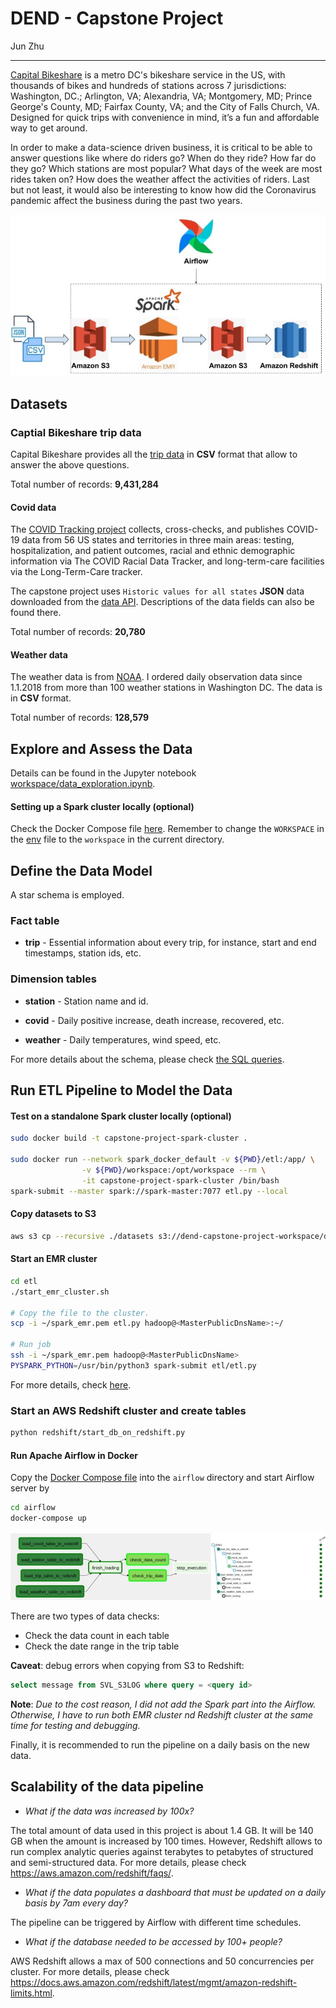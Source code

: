 # DEND - Capstone Project

Jun Zhu
___

[Capital Bikeshare](https://www.capitalbikeshare.com/) is a metro DC's 
bikeshare service in the US, with thousands of bikes and hundreds of stations 
across 7 jurisdictions: Washington, DC.; Arlington, VA; Alexandria, VA; 
Montgomery, MD; Prince George's County, MD; Fairfax County, VA; and the City 
of Falls Church, VA. Designed for quick trips with convenience in mind, 
it’s a fun and affordable way to get around. 

In order to make a data-science driven business, it is critical to be able to answer 
questions like where do riders go? When do they ride? How far do they go? 
Which stations are most popular? What days of the week are most rides taken on? 
How does the weather affect the activities of riders. Last but not least, 
it would also be interesting to know how did the Coronavirus pandemic affect 
the business during the past two years.

![](./architecture.jpg)

## Datasets

### Captial Bikeshare trip data

Capital Bikeshare provides all the 
[trip data](https://s3.amazonaws.com/capitalbikeshare-data/index.html) in **CSV**
format that allow to answer the above questions.

Total number of records: **9,431,284**

#### Covid data

The [COVID Tracking project](https://covidtracking.com/) collects, 
cross-checks, and publishes COVID-19 data from 56 US states and territories 
in three main areas: testing, hospitalization, and patient outcomes, 
racial and ethnic demographic information via The COVID Racial Data Tracker, 
and long-term-care facilities via the Long-Term-Care tracker.

The capstone project uses `Historic values for all states` **JSON** data 
downloaded from the [data API](https://covidtracking.com/data/api). 
Descriptions of the data fields can also be found there.

Total number of records: **20,780**

#### Weather data

The weather data is from [NOAA](https://www.ncdc.noaa.gov/cdo-web/). I ordered
daily observation data since 1.1.2018 from more than 100 weather stations in 
Washington DC. The data is in **CSV** format. 

Total number of records: **128,579**

## Explore and Assess the Data

Details can be found in the Jupyter notebook 
[workspace/data_exploration.ipynb](workspace/data_exploration.ipynb).

#### Setting up a Spark cluster locally (optional)

Check the Docker Compose file [here](../dev_envs/spark_docker). Remember to change
the `WORKSPACE` in the [env](../dev_envs/spark_docker/.env) file to the `workspace`
in the current directory.

## Define the Data Model

A star schema is employed.

### Fact table

- **trip** - Essential information about every trip, for instance, start and end
  timestamps, station ids, etc.

### Dimension tables

- **station** - Station name and id.

- **covid** - Daily positive increase, death increase, recovered, etc.
   
- **weather** - Daily temperatures, wind speed, etc.

For more details about the schema, please check [the SQL queries](./redshift/sql_queries.py).

## Run ETL Pipeline to Model the Data

#### Test on a standalone Spark cluster locally (optional)

```sh
sudo docker build -t capstone-project-spark-cluster .

sudo docker run --network spark_docker_default -v ${PWD}/etl:/app/ \
                -v ${PWD}/workspace:/opt/workspace --rm \
                -it capstone-project-spark-cluster /bin/bash
spark-submit --master spark://spark-master:7077 etl.py --local
```

#### Copy datasets to S3

```sh
aws s3 cp --recursive ./datasets s3://dend-capstone-project-workspace/datasets/
```

#### Start an EMR cluster

```sh
cd etl
./start_emr_cluster.sh

# Copy the file to the cluster.
scp -i ~/spark_emr.pem etl.py hadoop@<MasterPublicDnsName>:~/

# Run job
ssh -i ~/spark_emr.pem hadoop@<MasterPublicDnsName>
PYSPARK_PYTHON=/usr/bin/python3 spark-submit etl/etl.py
```
For more details, check [here](../data_lake_with_spark).

### Start an AWS Redshift cluster and create tables

```sh
python redshift/start_db_on_redshift.py
```

#### Run Apache Airflow in Docker

Copy the [Docker Compose file](../dev_envs/airflow_docker/docker-compose.yaml)
into the `airflow` directory and start Airflow server by
```sh
cd airflow
docker-compose up
```

![](airflow/pipeline.jpg)

There are two types of data checks:

- Check the data count in each table
- Check the date range in the trip table

**Caveat**: debug errors when copying from S3 to Redshift:
```sql
select message from SVL_S3LOG where query = <query id>
```

**Note**: *Due to the cost reason, I did not add the Spark part into the Airflow.
Otherwise, I have to run both EMR cluster nd Redshift cluster at the same time 
for testing and debugging.*

Finally, it is recommended to run the pipeline on a daily basis on the new data.

## Scalability of the data pipeline

- *What if the data was increased by 100x?*

The total amount of data used in this project is about 1.4 GB. It will be 140 GB
when the amount is increased by 100 times. However, Redshift allows to run 
complex analytic queries against terabytes to petabytes of structured and 
semi-structured data. For more details, please check https://aws.amazon.com/redshift/faqs/.

- *What if the data populates a dashboard that must be updated on a daily basis 
  by 7am every day?*
  
The pipeline can be triggered by Airflow with different time schedules.

- *What if the database needed to be accessed by 100+ people?*

AWS Redshift allows a max of 500 connections and 50 concurrencies per cluster. For
more details, please check
https://docs.aws.amazon.com/redshift/latest/mgmt/amazon-redshift-limits.html.